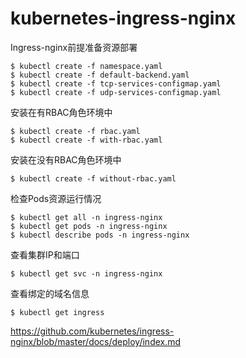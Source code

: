 # kubernetes-ingress-nginx

Ingress-nginx前提准备资源部署
    
    $ kubectl create -f namespace.yaml
    $ kubectl create -f default-backend.yaml
    $ kubectl create -f tcp-services-configmap.yaml 
    $ kubectl create -f udp-services-configmap.yaml

安装在有RBAC角色环境中

    $ kubectl create -f rbac.yaml 
    $ kubectl create -f with-rbac.yaml

安装在没有RBAC角色环境中

    $ kubectl create -f without-rbac.yaml


检查Pods资源运行情况

    $ kubectl get all -n ingress-nginx
    $ kubectl get pods -n ingress-nginx
    $ kubectl describe pods -n ingress-nginx

查看集群IP和端口
    
    $ kubectl get svc -n ingress-nginx

查看绑定的域名信息
    
    $ kubectl get ingress

https://github.com/kubernetes/ingress-nginx/blob/master/docs/deploy/index.md
